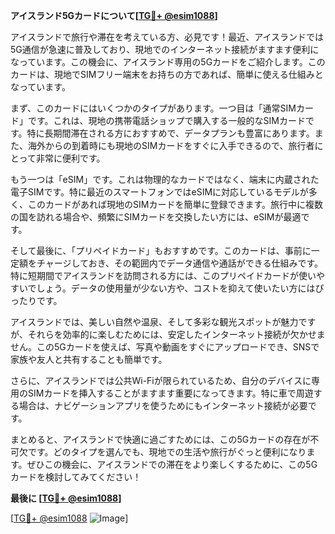 **アイスランド5Gカードについて[[TG💪+ @esim1088](https://t.me/s/esim1088)]**

アイスランドで旅行や滞在を考えている方、必見です！最近、アイスランドでは5G通信が急速に普及しており、現地でのインターネット接続がますます便利になっています。この機会に、アイスランド専用の5Gカードをご紹介します。このカードは、現地でSIMフリー端末をお持ちの方であれば、簡単に使える仕組みとなっています。

まず、このカードにはいくつかのタイプがあります。一つ目は「通常SIMカード」です。これは、現地の携帯電話ショップで購入する一般的なSIMカードです。特に長期間滞在される方におすすめで、データプランも豊富にあります。また、海外からの到着時にも現地のSIMカードをすぐに入手できるので、旅行者にとって非常に便利です。

もう一つは「eSIM」です。これは物理的なカードではなく、端末に内蔵された電子SIMです。特に最近のスマートフォンではeSIMに対応しているモデルが多く、このカードがあれば現地のSIMカードを簡単に登録できます。旅行中に複数の国を訪れる場合や、頻繁にSIMカードを交換したい方には、eSIMが最適です。

そして最後に、「プリペイドカード」もおすすめです。このカードは、事前に一定額をチャージしておき、その範囲内でデータ通信や通話ができる仕組みです。特に短期間でアイスランドを訪問される方には、このプリペイドカードが使いやすいでしょう。データの使用量が少ない方や、コストを抑えて使いたい方にはぴったりです。

アイスランドでは、美しい自然や温泉、そして多彩な観光スポットが魅力ですが、それらを効率的に楽しむためには、安定したインターネット接続が欠かせません。この5Gカードを使えば、写真や動画をすぐにアップロードでき、SNSで家族や友人と共有することも簡単です。

さらに、アイスランドでは公共Wi-Fiが限られているため、自分のデバイスに専用のSIMカードを挿入することがますます重要になってきます。特に車で周遊する場合は、ナビゲーションアプリを使うためにもインターネット接続が必要です。

まとめると、アイスランドで快適に過ごすためには、この5Gカードの存在が不可欠です。どのタイプを選んでも、現地での生活や旅行がぐっと便利になります。ぜひこの機会に、アイスランドでの滞在をより楽しくするために、この5Gカードを検討してみてください！

**最後に [[TG💪+ @esim1088](https://t.me/s/esim1088)]**

[[TG💪+ @esim1088](https://t.me/s/esim1088) ![Image](https://i.postimg.cc/Y0z9fWf4/image.png)]